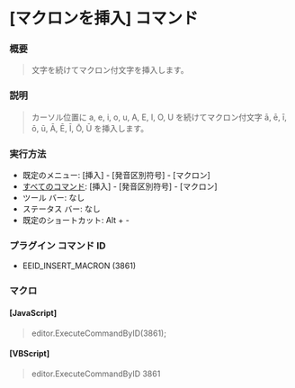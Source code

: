 # \[マクロンを挿入\] コマンド

### 概要

> 文字を続けてマクロン付文字を挿入します。

### 説明

> カーソル位置に a, e, i, o, u, A, E, I, O, U を続けてマクロン付文字 ā, ē, ī, ō, ū, Ā, Ē, Ī, Ō, Ū
> を挿入します。

### 実行方法

- 既定のメニュー: \[挿入\] \- \[発音区別符号\] \- \[マクロン\]
- [すべてのコマンド](../../glossary/allcommands): \[挿入\] \- \[発音区別符号\] \- \[マクロン\]
- ツール バー: なし
- ステータス バー: なし
- 既定のショートカット: Alt + -

### プラグイン コマンド ID

- EEID\_INSERT\_MACRON (3861)

### マクロ

#### \[JavaScript\]

> editor.ExecuteCommandByID(3861);

#### \[VBScript\]

> editor.ExecuteCommandByID 3861